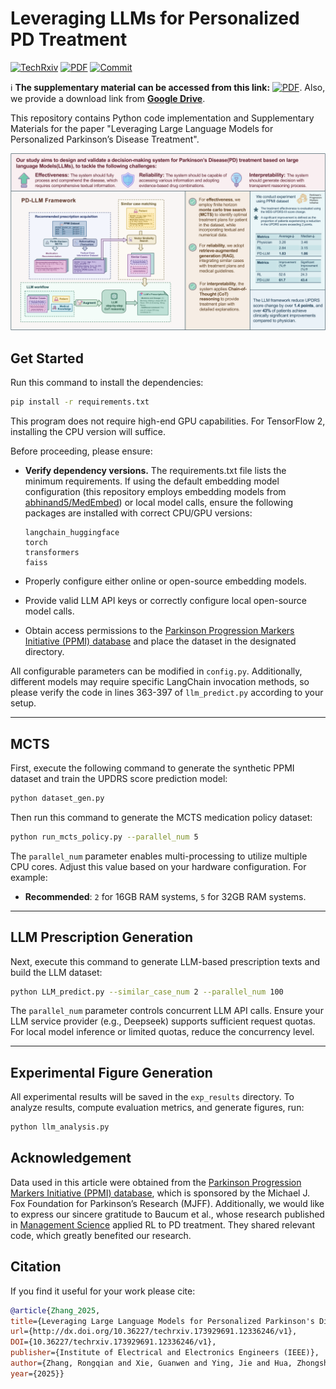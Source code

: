 # Leveraging LLMs for Personalized PD Treatment

[![TechRxiv](https://img.shields.io/badge/TechRxiv-173929691.12336246-2cbbe9.svg)](https://www.techrxiv.org/users/887442/articles/1265499-leveraging-large-language-models-for-personalized-parkinson-s-disease-treatment) [![PDF](https://img.shields.io/badge/PDF-Supp_Material-77DDFF.svg)](https://github.com/360ZMEM/PD-LLM/blob/main/files/supplementary_material.pdf) [![Commit](https://img.shields.io/github/last-commit/360ZMEM/PD-LLM?color=green)](https://github.com/360ZMEM/PD-LLM)

:information_source: **The supplementary material can be accessed from this link:** [![PDF](https://img.shields.io/badge/PDF-Supp_Material-77DDFF.svg)](https://github.com/360ZMEM/PD-LLM/blob/main/files/supplementary_material.pdf). Also, we provide a download link from [**Google Drive**](https://drive.google.com/file/d/1UevGHiOANzUOe071atnVloJ_x7JEM1gR/).

This repository contains Python code implementation and Supplementary Materials for the paper "Leveraging Large Language Models for Personalized Parkinson’s Disease Treatment".

![arc](files/arc.png)

## Get Started

Run this command to install the dependencies:

```bash
pip install -r requirements.txt
```

This program does not require high-end GPU capabilities. For TensorFlow 2, installing the CPU version will suffice.

Before proceeding, please ensure:

- **Verify dependency versions.** The requirements.txt file lists the minimum requirements. If using the default embedding model configuration (this repository employs embedding models from [abhinand5/MedEmbed](https://github.com/abhinand5/MedEmbed)) or local model calls, ensure the following packages are installed with correct CPU/GPU versions:

  ```
  langchain_huggingface
  torch
  transformers
  faiss
  ```

- Properly configure either online or open-source embedding models.
- Provide valid LLM API keys or correctly configure local open-source model calls.
- Obtain access permissions to the [Parkinson Progression Markers Initiative (PPMI) database](https://www.ppmi-info.org/access-data-specimens/download-data) and place the dataset in the designated directory.

All configurable parameters can be modified in `config.py`. Additionally, different models may require specific LangChain invocation methods, so please verify the code in lines 363-397 of `llm_predict.py` according to your setup.

---

## MCTS

First, execute the following command to generate the synthetic PPMI dataset and train the UPDRS score prediction model:

```bash
python dataset_gen.py
```

Then run this command to generate the MCTS medication policy dataset:

```bash
python run_mcts_policy.py --parallel_num 5
```

The `parallel_num` parameter enables multi-processing to utilize multiple CPU cores. Adjust this value based on your hardware configuration. For example:
- **Recommended**: `2` for 16GB RAM systems, `5` for 32GB RAM systems.

---

## LLM Prescription Generation

Next, execute this command to generate LLM-based prescription texts and build the LLM dataset:

```bash
python LLM_predict.py --similar_case_num 2 --parallel_num 100
```

The `parallel_num` parameter controls concurrent LLM API calls. Ensure your LLM service provider (e.g., Deepseek) supports sufficient request quotas. For local model inference or limited quotas, reduce the concurrency level.

---

## Experimental Figure Generation

All experimental results will be saved in the `exp_results` directory. To analyze results, compute evaluation metrics, and generate figures, run:

```bash
python llm_analysis.py
```


## Acknowledgement

Data used in this article were obtained from the [Parkinson Progression Markers Initiative (PPMI) database](www.ppmi-info.org/access-data-specimens/download-data), which is sponsored by the Michael J. Fox Foundation for Parkinson’s Research (MJFF). Additionally, we would like to express our sincere gratitude to Baucum et al., whose research published in [Management Science](https://pubsonline.informs.org/doi/10.1287/mnsc.2023.4747) applied RL to PD treatment. They shared relevant code, which greatly benefited our research. 

## Citation

If you find it useful for your work please cite:

```bibtex
@article{Zhang_2025,
title={Leveraging Large Language Models for Personalized Parkinson's Disease Treatment},
url={http://dx.doi.org/10.36227/techrxiv.173929691.12336246/v1},
DOI={10.36227/techrxiv.173929691.12336246/v1},
publisher={Institute of Electrical and Electronics Engineers (IEEE)},
author={Zhang, Rongqian and Xie, Guanwen and Ying, Jie and Hua, Zhongsheng},
year={2025}}
```

